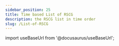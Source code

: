 ```yaml
---
sidebar_position: 25
title: Time based List of RSCG
description: the RSCG list in time order
slug: /List-of-RSCG
---
```

import useBaseUrl from '@docusaurus/useBaseUrl';

<head>
  <script src={useBaseUrl('/js/mailerlite.js')} />;
</head>

## 199 RSCG with examples in descending chronological order

This is the list of 199 ( 14 from Microsoft) RSCG with examples 

[See by category](/docs/rscg-examples) [See as json](/exports/RSCG.json) [See as Excel](/exports/RSCG.xlsx)

<div className="ml-embedded" data-form="P8l1V8"></div>

## Complete list


| No        | Name  | Date | Category |
| --------- | ----- | ---- | -------- |  
|199| [SuperFluid by James Hughes ](/docs/SuperFluid)|2025-07-04 => 04 July 2025 | [StateMachine](/docs/Categories/StateMachine) |
|198| [DimonSmart.BuilderGenerator by Dmitry Dorogoy ](/docs/DimonSmart.BuilderGenerator)|2025-07-03 => 03 July 2025 | [Builder](/docs/Categories/Builder) |
|197| [BunnyTailServiceRegistration by Machi Pon ](/docs/BunnyTailServiceRegistration)|2025-07-02 => 02 July 2025 | [DependencyInjection](/docs/Categories/DependencyInjection) |
|196| [ArgumentParsing by  ](/docs/ArgumentParsing)|2025-07-01 => 01 July 2025 | [CommandLine](/docs/Categories/CommandLine) |
|195| [Comparison by Fons Sonnemans ](/docs/Comparison)|2025-05-25 => 25 May 2025 | [EnhancementClass](/docs/Categories/EnhancementClass) |
|194| [zlinq by Cysharp - subsidiary of Cygames ](/docs/zlinq)|2025-07-02 => 02 July 2025 | [Linq](/docs/Categories/Linq) |
|193| [NativeObjects by Kevin Gosse ](/docs/NativeObjects)|2025-03-28 => 28 March 2025 | [WinAPI](/docs/Categories/WinAPI) |
|192| [immediate.apis by Stuart Turner ](/docs/immediate.apis)|2025-03-27 => 27 March 2025 | [API](/docs/Categories/API) |
|191| [rscg_demeter by Andrei Ignat ](/docs/rscg_demeter)|2025-03-26 => 26 March 2025 | [FunctionalProgramming](/docs/Categories/FunctionalProgramming) |
|190| [PMart.Enumeration by Martinho ](/docs/PMart.Enumeration)|2025-03-25 => 25 March 2025 | [Enum](/docs/Categories/Enum) |
|189| [MemberAccessor by Yamaokuno ](/docs/MemberAccessor)|2025-03-24 => 24 March 2025 | [EnhancementClass](/docs/Categories/EnhancementClass) |
|188| [StepwiseBuilderGenerator by Georgiy Petrov ](/docs/StepwiseBuilderGenerator)|2025-03-23 => 23 March 2025 | [Builder](/docs/Categories/Builder) |
|187| [EntityLengths.Generator by Taras Kovalenko ](/docs/EntityLengths.Generator)|2025-02-19 => 19 February 2025 | [Database](/docs/Categories/Database) |
|186| [RSCG_CompositeProvider by Ignat Andrei ](/docs/RSCG_CompositeProvider)|2025-02-18 => 18 February 2025 | [Interface](/docs/Categories/Interface) |
|185| [DependencyModules.SourceGenerator by Ian Johnson ](/docs/DependencyModules.SourceGenerator)|2025-02-16 => 16 February 2025 | [DependencyInjection](/docs/Categories/DependencyInjection) |
|184| [MockMe by connorivy ](/docs/MockMe)|2025-02-10 => 10 February 2025 | [Tests](/docs/Categories/Tests) |
|183| [NTypewriter by NeVeSpl ](/docs/NTypewriter)|2025-01-19 => 19 January 2025 | [Templating](/docs/Categories/Templating) |
|182| [rscg_Interface_to_null_object by Andrei Ignat ](/docs/rscg_Interface_to_null_object)|2025-01-18 => 18 January 2025 | [Interface](/docs/Categories/Interface) |
|181| [Larcanum.GitInfo by  ](/docs/Larcanum.GitInfo)|2025-01-17 => 17 January 2025 | [EnhancementProject](/docs/Categories/EnhancementProject) |
|180| [Pure.DI by Nikolay Pianikov ](/docs/Pure.DI)|2024-12-08 => 08 December 2024 | [DependencyInjection](/docs/Categories/DependencyInjection) |
|179| [ConstructorGenerator by Swarley97 ](/docs/ConstructorGenerator)|2024-12-07 => 07 December 2024 | [Constructor](/docs/Categories/Constructor) |
|178| [Valuify by Paul Martins ](/docs/Valuify)|2024-12-06 => 06 December 2024 | [Equals](/docs/Categories/Equals) |
|177| [Equatable.Generator by Eden Prairie ](/docs/Equatable.Generator)|2024-12-05 => 05 December 2024 | [Equals](/docs/Categories/Equals) |
|176| [Darp.BinaryObjects by Ross Light GmbH ](/docs/Darp.BinaryObjects)|2024-12-04 => 04 December 2024 | [Bitwise](/docs/Categories/Bitwise) |
|175| [Dolly by Peter Andersson ](/docs/Dolly)|2024-12-03 => 03 December 2024 | [Clone](/docs/Categories/Clone) |
|174| [Dapper.AOT by Marc Gravell ](/docs/Dapper.AOT)|2024-12-02 => 02 December 2024 | [Database](/docs/Categories/Database) |
|173| [Microsoft.Windows.CsWin32 by Microsoft ](/docs/Microsoft.Windows.CsWin32)|2024-12-01 => 01 December 2024 | [WinAPI](/docs/Categories/WinAPI) |
|172| [GoLive.Generator.BlazorInterop by surgicalcoder ](/docs/GoLive.Generator.BlazorInterop)|2024-11-09 => 09 November 2024 | [Blazor](/docs/Categories/Blazor) |
|171| [Hsu.Sg.FluentMember by Net Hsu ](/docs/Hsu.Sg.FluentMember)|2024-11-08 => 08 November 2024 | [Builder](/docs/Categories/Builder) |
|170| [QueryStringGenerator by Tomi Parviainen ](/docs/QueryStringGenerator)|2024-11-07 => 07 November 2024 | [EnhancementClass](/docs/Categories/EnhancementClass) |
|169| [GenPack by dimohy ](/docs/GenPack)|2024-11-06 => 06 November 2024 | [Serializer](/docs/Categories/Serializer) |
|168| [Credfeto.Version.Information.Generator by Mark Ridgwell ](/docs/Credfeto.Version.Information.Generator)|2024-11-05 => 05 November 2024 | [EnhancementProject](/docs/Categories/EnhancementProject) |
|167| [polytype by Eirik Tsarpalis ](/docs/polytype)|2024-11-04 => 04 November 2024 | [FunctionalProgramming](/docs/Categories/FunctionalProgramming) |
|166| [Datacute.EmbeddedResourcePropertyGenerator by Stephen Denne ](/docs/Datacute.EmbeddedResourcePropertyGenerator)|2024-11-03 => 03 November 2024 | [FilesToCode](/docs/Categories/FilesToCode) |
|165| [rscg_queryables by Andrei Ignat ](/docs/rscg_queryables)|2024-11-02 => 02 November 2024 | [FunctionalProgramming](/docs/Categories/FunctionalProgramming) |
|164| [RazorSlices by Damiam Edwards ](/docs/RazorSlices)|2024-10-27 => 27 October 2024 | [Templating](/docs/Categories/Templating) |
|163| [TypedSignalR.Client by nenoNaninu ](/docs/TypedSignalR.Client)|2024-10-26 => 26 October 2024 | [SignalR](/docs/Categories/SignalR) |
|162| [MinimalHelpers.Routing.Analyzers by Maroc Minerva ](/docs/MinimalHelpers.Routing.Analyzers)|2024-10-21 => 21 October 2024 | [API](/docs/Categories/API) |
|161| [Immediate.Handlers by Stuart Turner ](/docs/Immediate.Handlers)|2024-09-20 => 20 September 2024 | [Mediator](/docs/Categories/Mediator) |
|160| [Dusharp by Vitali ](/docs/Dusharp)|2024-09-19 => 19 September 2024 | [FunctionalProgramming](/docs/Categories/FunctionalProgramming) |
|159| [LightweightObjectMapper by Stratos ](/docs/LightweightObjectMapper)|2024-09-18 => 18 September 2024 | [Mapper](/docs/Categories/Mapper) |
|158| [Enhanced.GetTypes by duskembayev ](/docs/Enhanced.GetTypes)|2024-09-17 => 17 September 2024 | [EnhancementClass](/docs/Categories/EnhancementClass) |
|157| [Sera.Union by Sera ](/docs/Sera.Union)|2024-08-26 => 26 August 2024 | [FunctionalProgramming](/docs/Categories/FunctionalProgramming) |
|156| [RSCG_NameGenerator by Andrei Ignat ](/docs/RSCG_NameGenerator)|2024-08-25 => 25 August 2024 | [EnhancementProject](/docs/Categories/EnhancementProject) |
|155| [Coplt.Dropping by 2A5F ](/docs/Coplt.Dropping)|2024-08-13 => 13 August 2024 | [Disposer](/docs/Categories/Disposer) |
|154| [Fluentify by Paul Martins ](/docs/Fluentify)|2024-08-02 => 02 August 2024 | [Builder](/docs/Categories/Builder) |
|153| [RSCG_ExportDiagram by AndreiIgnat ](/docs/RSCG_ExportDiagram)|2024-08-01 => 01 August 2024 | [EnhancementProject](/docs/Categories/EnhancementProject) |
|152| [ServiceScan.SourceGenerator by Oleksandr Liakhevych ](/docs/ServiceScan.SourceGenerator)|2024-07-22 => 22 July 2024 | [DependencyInjection](/docs/Categories/DependencyInjection) |
|151| [ThisAssembly.Strings by Daniel Cazzulino ](/docs/ThisAssembly.Strings)|2024-07-21 => 21 July 2024 | [FilesToCode](/docs/Categories/FilesToCode) |
|150| [ThisAssembly.Metadata by Daniel Cazzulino ](/docs/ThisAssembly.Metadata)|2024-07-20 => 20 July 2024 | [EnhancementProject](/docs/Categories/EnhancementProject) |
|149| [Pekspro.BuildInformationGenerator by pekspro ](/docs/Pekspro.BuildInformationGenerator)|2024-07-19 => 19 July 2024 | [EnhancementProject](/docs/Categories/EnhancementProject) |
|148| [ThisAssembly.Constants by Daniel Cazzulino ](/docs/ThisAssembly.Constants)|2024-07-18 => 18 July 2024 | [EnhancementProject](/docs/Categories/EnhancementProject) |
|147| [JKToolKit.TemplatePropertyGenerator by Jonas Kamsker ](/docs/JKToolKit.TemplatePropertyGenerator)|2024-07-17 => 17 July 2024 | [Templating](/docs/Categories/Templating) |
|146| [RSCG_IFormattable by Andrei Ignat ](/docs/RSCG_IFormattable)|2024-06-29 => 29 June 2024 | [Templating](/docs/Categories/Templating) |
|145| [DotnetYang by Westermo Network Technologies ](/docs/DotnetYang)|2024-06-29 => 29 June 2024 | [FilesToCode](/docs/Categories/FilesToCode) |
|144| [depso by Yusuf Tarık Günaydın ](/docs/depso)|2024-06-28 => 28 June 2024 | [DependencyInjection](/docs/Categories/DependencyInjection) |
|143| [FactoryGenerator by Westermo Network Technologies ](/docs/FactoryGenerator)|2024-06-27 => 27 June 2024 | [DependencyInjection](/docs/Categories/DependencyInjection) |
|142| [TableStorage by Steven Thuriot ](/docs/TableStorage)|2024-06-01 => 01 June 2024 | [Database](/docs/Categories/Database) |
|141| [ActorSrcGen by Andrew Matthews ](/docs/ActorSrcGen)|2024-05-01 => 01 May 2024 | [Actor](/docs/Categories/Actor) |
|140| [Minerals.AutoMixins by Szymon Halucha ](/docs/Minerals.AutoMixins)|2024-04-20 => 20 April 2024 | [Templating](/docs/Categories/Templating) |
|139| [ThisClass by Trym Lund Flogard ](/docs/ThisClass)|2024-04-19 => 19 April 2024 | [EnhancementClass](/docs/Categories/EnhancementClass) |
|138| [RossLean.StringificationGenerator by Alex Kalfakakos ](/docs/RossLean.StringificationGenerator)|2024-04-18 => 18 April 2024 | [CodeToString](/docs/Categories/CodeToString) |
|137| [Minerals.AutoInterfaces by Szymon Hałucha ](/docs/Minerals.AutoInterfaces)|2024-04-17 => 17 April 2024 | [Interface](/docs/Categories/Interface) |
|136| [MinimalApis.Discovery by Shawn Wildermuth ](/docs/MinimalApis.Discovery)|2024-04-16 => 16 April 2024 | [API](/docs/Categories/API) |
|135| [BitsKit by barncastle ](/docs/BitsKit)|2024-04-15 => 15 April 2024 | [Bitwise](/docs/Categories/Bitwise) |
|134| [StronglyTypedUid by Victor Sánchez ](/docs/StronglyTypedUid)|2024-04-07 => 07 April 2024 | [PrimitiveObsession](/docs/Categories/PrimitiveObsession) |
|133| [FusionReactor by OhFlowi ](/docs/FusionReactor)|2024-04-06 => 06 April 2024 | [Enum](/docs/Categories/Enum) |
|132| [UnionGen by M. Haslinger ](/docs/UnionGen)|2024-04-05 => 05 April 2024 | [FunctionalProgramming](/docs/Categories/FunctionalProgramming) |
|131| [EnumUtilities by Fabricio Godoy ](/docs/EnumUtilities)|2024-04-05 => 05 April 2024 | [Enum](/docs/Categories/Enum) |
|130| [MSTest by Microsoft ](/docs/MSTest)|2024-04-04 => 04 April 2024 | [Tests](/docs/Categories/Tests) |
|129| [CommonCodeGenerator by yamaokunousausa ](/docs/CommonCodeGenerator)|2024-04-03 => 03 April 2024 | [EnhancementClass](/docs/Categories/EnhancementClass) |
|128| [Farskeptic.AutoCompose by farskeptic/jmagel ](/docs/Farskeptic.AutoCompose)|2024-03-16 => 16 March 2024 | [Interface](/docs/Categories/Interface) |
|127| [TypeUtilities by Yevhenii Serdiuk ](/docs/TypeUtilities)|2024-03-05 => 05 March 2024 | [FunctionalProgramming](/docs/Categories/FunctionalProgramming) |
|126| [LinqGen.Generator by Maxwell Keonwoo Kang ](/docs/LinqGen.Generator)|2024-03-04 => 04 March 2024 | [EnhancementProject](/docs/Categories/EnhancementProject) |
|125| [AutoInvoke.Generator by Patrick Kranz ](/docs/AutoInvoke.Generator)|2024-03-03 => 03 March 2024 | [EnhancementProject](/docs/Categories/EnhancementProject) |
|124| [Architect.DomainModeling by Timo van Zijll Langhout ](/docs/Architect.DomainModeling)|2024-03-02 => 02 March 2024 | [Builder](/docs/Categories/Builder) |
|123| [CodeAnalysis by Feast ](/docs/CodeAnalysis)|2024-03-01 => 01 March 2024 | [CodeToString](/docs/Categories/CodeToString) |
|122| [RSCG_JSON2Class by Andrei Ignat ](/docs/RSCG_JSON2Class)|2024-02-29 => 29 February 2024 | [FilesToCode](/docs/Categories/FilesToCode) |
|121| [AutoSpectre by Jeppe Roi Kristensen ](/docs/AutoSpectre)|2024-02-24 => 24 February 2024 | [EnhancementProject](/docs/Categories/EnhancementProject) |
|120| [LingoGen by Ruben Broere ](/docs/LingoGen)|2024-02-23 => 23 February 2024 | [FilesToCode](/docs/Categories/FilesToCode) |
|119| [AutoGen by Feast Antelcat ](/docs/AutoGen)|2024-02-22 => 22 February 2024 | [Mapper](/docs/Categories/Mapper) |
|118| [RSCG_Wait by Andrei Ignat ](/docs/RSCG_Wait)|2024-02-21 => 21 February 2024 | [EnhancementProject](/docs/Categories/EnhancementProject) |
|117| [PlantUmlClassDiagramGenerator by Hirotada Kobayashi ](/docs/PlantUmlClassDiagramGenerator)|2024-02-20 => 20 February 2024 | [EnhancementProject](/docs/Categories/EnhancementProject) |
|116| [CopyTo by Paul Braetz ](/docs/CopyTo)|2024-02-19 => 19 February 2024 | [Clone](/docs/Categories/Clone) |
|115| [UnionsGenerator by Paul Braetz ](/docs/UnionsGenerator)|2024-02-18 => 18 February 2024 | [FunctionalProgramming](/docs/Categories/FunctionalProgramming) |
|114| [corecraft by  ](/docs/corecraft)|2024-02-17 => 17 February 2024 | [FilesToCode](/docs/Categories/FilesToCode) |
|113| [sourcedepend by Colin Wilmans ](/docs/sourcedepend)|2024-02-16 => 16 February 2024 | [Constructor](/docs/Categories/Constructor) |
|112| [OptionToStringGenerator by Jim W ](/docs/OptionToStringGenerator)|2024-02-15 => 15 February 2024 | [EnhancementClass](/docs/Categories/EnhancementClass) |
|111| [cachesourcegenerator by Jeppe Roi Kristensen ](/docs/cachesourcegenerator)|2024-02-14 => 14 February 2024 | [FunctionalProgramming](/docs/Categories/FunctionalProgramming) |
|110| [jab by Pavel Krymets ](/docs/jab)|2024-02-13 => 13 February 2024 | [DependencyInjection](/docs/Categories/DependencyInjection) |
|109| [FunicularSwitch by bluehands ](/docs/FunicularSwitch)|2024-02-12 => 12 February 2024 | [FunctionalProgramming](/docs/Categories/FunctionalProgramming) |
|108| [CommandLine by DotMake ](/docs/CommandLine)|2024-02-11 => 11 February 2024 | [EnhancementProject](/docs/Categories/EnhancementProject) |
|107| [NetAutomaticInterface by codecentric AG ](/docs/NetAutomaticInterface)|2024-01-29 => 29 January 2024 | [Interface](/docs/Categories/Interface) |
|106| [WhatIAmDoing by Ignat Andrei ](/docs/WhatIAmDoing)|2024-01-28 => 28 January 2024 | [AOP](/docs/Categories/AOP) |
|105| [Weave by John Gietzen ](/docs/Weave)|2024-01-27 => 27 January 2024 | [FilesToCode](/docs/Categories/FilesToCode) |
|104| [NotNotAppSettings by jasonswearingen ](/docs/NotNotAppSettings)|2024-01-26 => 26 January 2024 | [FilesToCode](/docs/Categories/FilesToCode) |
|103| [HangfireRecurringJob by Ieuan Walker ](/docs/HangfireRecurringJob)|2024-01-25 => 25 January 2024 | [Hangfire](/docs/Categories/Hangfire) |
|102| [Blazorators by David Pine ](/docs/Blazorators)|2024-01-22 => 22 January 2024 | [Blazor](/docs/Categories/Blazor) |
|101| [Chorn.EmbeddedResourceAccessGenerator by Christoph Hornung ](/docs/Chorn.EmbeddedResourceAccessGenerator)|2024-01-21 => 21 January 2024 | [FilesToCode](/docs/Categories/FilesToCode) |
|100| [BuildInfo by Steven Giesel ](/docs/BuildInfo)|2024-01-20 => 20 January 2024 | [EnhancementProject](/docs/Categories/EnhancementProject) |
|99| [MakeInterface.Generator by Frederik ](/docs/MakeInterface.Generator)|2024-01-19 => 19 January 2024 | [Interface](/docs/Categories/Interface) |
|98| [Funcky.DiscriminatedUnion by Polyadic ](/docs/Funcky.DiscriminatedUnion)|2024-01-18 => 18 January 2024 | [FunctionalProgramming](/docs/Categories/FunctionalProgramming) |
|97| [DomainPrimitives by Alta Software - Teimuraz Nikolaishvili ](/docs/DomainPrimitives)|2024-01-11 => 11 January 2024 | [PrimitiveObsession](/docs/Categories/PrimitiveObsession) |
|96| [HsuSgSync by Net Hsu ](/docs/HsuSgSync)|2024-01-10 => 10 January 2024 | [EnhancementClass](/docs/Categories/EnhancementClass) |
|95| [CopyCat by Serhii Buta ](/docs/CopyCat)|2024-01-09 => 09 January 2024 | [Interface](/docs/Categories/Interface) |
|94| [AspectGenerator by Igor Tkachev ](/docs/AspectGenerator)|2024-01-07 => 07 January 2024 | [EnhancementClass](/docs/Categories/EnhancementClass) |
|93| [mocklis by Esbjörn Redmo ](/docs/mocklis)|2024-01-03 => 03 January 2024 | [Tests](/docs/Categories/Tests) |
|92| [RSCG_UtilityTypes by Andrei Ignat ](/docs/RSCG_UtilityTypes)|2023-12-22 => 22 December 2023 | [EnhancementClass](/docs/Categories/EnhancementClass) |
|91| [Ling.Audit by Jing Ling ](/docs/Ling.Audit)|2023-12-12 => 12 December 2023 | [EnhancementClass](/docs/Categories/EnhancementClass) |
|90| [TelemetryLogging by Microsoft ](/docs/TelemetryLogging)|2023-11-30 => 30 November 2023 | [EnhancementClass](/docs/Categories/EnhancementClass) |
|89| [InterceptorTemplate by Andrei Ignat ](/docs/InterceptorTemplate)|2023-11-29 => 29 November 2023 | [Templating](/docs/Categories/Templating) |
|88| [Com by Microsoft ](/docs/Com)|2023-11-20 => 20 November 2023 | [WinAPI](/docs/Categories/WinAPI) |
|87| [RDG by Microsoft ](/docs/RDG)|2023-11-19 => 19 November 2023 | [API](/docs/Categories/API) |
|86| [Microsoft.Extensions.Configuration.Binder by Microsoft ](/docs/Microsoft.Extensions.Configuration.Binder)|2023-11-18 => 18 November 2023 | [API](/docs/Categories/API) |
|85| [Microsoft.Extensions.Options.Generators.OptionsValidatorGenerator by Microsoft ](/docs/Microsoft.Extensions.Options.Generators.OptionsValidatorGenerator)|2023-11-17 => 17 November 2023 | [EnhancementClass](/docs/Categories/EnhancementClass) |
|84| [Biwen.AutoClassGen by vipwan ](/docs/Biwen.AutoClassGen)|2023-11-16 => 16 November 2023 | [Interface](/docs/Categories/Interface) |
|83| [PrimaryParameter by FaustVX ](/docs/PrimaryParameter)|2023-11-15 => 15 November 2023 | [Constructor](/docs/Categories/Constructor) |
|82| [jsonConverterSourceGenerator by Aviationexam ](/docs/jsonConverterSourceGenerator)|2023-10-30 => 30 October 2023 | [Serializer](/docs/Categories/Serializer) |
|81| [N.SourceGenerators.UnionTypes by Alexey Sosnin ](/docs/N.SourceGenerators.UnionTypes)|2023-10-29 => 29 October 2023 | [FunctionalProgramming](/docs/Categories/FunctionalProgramming) |
|80| [AutoConstructor by Kévin Gallienne ](/docs/AutoConstructor)|2023-10-28 => 28 October 2023 | [Constructor](/docs/Categories/Constructor) |
|79| [DudNet by jwshyns ](/docs/DudNet)|2023-10-27 => 27 October 2023 | [EnhancementClass](/docs/Categories/EnhancementClass) |
|78| [MinimalApiBuilder by  ](/docs/MinimalApiBuilder)|2023-10-26 => 26 October 2023 | [API](/docs/Categories/API) |
|77| [DynamicsMapper by Yonatan Cohavi ](/docs/DynamicsMapper)|2023-10-16 => 16 October 2023 | [Mapper](/docs/Categories/Mapper) |
|76| [UnitGenerator by Cysharp, Inc ](/docs/UnitGenerator)|2023-10-15 => 15 October 2023 | [PrimitiveObsession](/docs/Categories/PrimitiveObsession) |
|75| [StaticReflection by Cricle ](/docs/StaticReflection)|2023-10-13 => 13 October 2023 | [EnhancementClass](/docs/Categories/EnhancementClass) |
|74| [CredFetoEnum by Mark Ridgwell ](/docs/CredFetoEnum)|2023-10-12 => 12 October 2023 | [Enum](/docs/Categories/Enum) |
|73| [IDisposableGenerator by Els_kom Official Organization ](/docs/IDisposableGenerator)|2023-10-11 => 11 October 2023 | [Disposer](/docs/Categories/Disposer) |
|72| [Meziantou.Polyfill by Gérald Barré ](/docs/Meziantou.Polyfill)|2023-10-10 => 10 October 2023 | [EnhancementClass](/docs/Categories/EnhancementClass) |
|71| [DisposableHelpers by Clynt Neiko Rupinta ](/docs/DisposableHelpers)|2023-10-09 => 09 October 2023 | [Disposer](/docs/Categories/Disposer) |
|70| [MagicMap by Bramer Daniel ](/docs/MagicMap)|2023-10-08 => 08 October 2023 | [Mapper](/docs/Categories/Mapper) |
|69| [RSCG_Templating by Andrei Ignat ](/docs/RSCG_Templating)|2023-10-07 => 07 October 2023 | [Templating](/docs/Categories/Templating) |
|68| [JsonPolymorphicGenerator by surgicalcoder ](/docs/JsonPolymorphicGenerator)|2023-10-06 => 06 October 2023 | [Serializer](/docs/Categories/Serializer) |
|67| [MapTo by Mohammedreza Taikandi ](/docs/MapTo)|2023-10-05 => 05 October 2023 | [Mapper](/docs/Categories/Mapper) |
|66| [BuilderGenerator by Mell Grubb ](/docs/BuilderGenerator)|2023-10-04 => 04 October 2023 | [Builder](/docs/Categories/Builder) |
|65| [Disposer by Hakan Fıstık ](/docs/Disposer)|2023-10-03 => 03 October 2023 | [Disposer](/docs/Categories/Disposer) |
|64| [ResXGenerator by Aigamo ](/docs/ResXGenerator)|2023-10-02 => 02 October 2023 | [FilesToCode](/docs/Categories/FilesToCode) |
|63| [StringLiteral by Nobuyuki Iwanaga ](/docs/StringLiteral)|2023-10-01 => 01 October 2023 | [Optimizer](/docs/Categories/Optimizer) |
|62| [RSCG_Decorator by Andrei Ignat ](/docs/RSCG_Decorator)|2023-09-30 => 30 September 2023 | [EnhancementClass](/docs/Categories/EnhancementClass) |
|61| [ProtobufSourceGenerator by Laszlo Deak ](/docs/ProtobufSourceGenerator)|2023-09-24 => 24 September 2023 | [Serializer](/docs/Categories/Serializer) |
|60| [SafeRouting by David Wake ](/docs/SafeRouting)|2023-09-23 => 23 September 2023 | [API](/docs/Categories/API) |
|59| [SourceGenerator.Helper.CopyCode by Patrick Kranz ](/docs/SourceGenerator.Helper.CopyCode)|2023-09-17 => 17 September 2023 | [CodeToString](/docs/Categories/CodeToString) |
|58| [ThisAssembly_Resources by Daniel Cazzulino ](/docs/ThisAssembly_Resources)|2023-09-16 => 16 September 2023 | [FilesToCode](/docs/Categories/FilesToCode) |
|57| [RSCG_Utils_Memo by Ignat Andrei ](/docs/RSCG_Utils_Memo)|2023-08-27 => 27 August 2023 | [FunctionalProgramming](/docs/Categories/FunctionalProgramming) |
|56| [Roozie.AutoInterface by Alex Russak ](/docs/Roozie.AutoInterface)|2023-08-26 => 26 August 2023 | [Interface](/docs/Categories/Interface) |
|55| [M31.FluentAPI by Kevin Schaal ](/docs/M31.FluentAPI)|2023-08-25 => 25 August 2023 | [EnhancementClass](/docs/Categories/EnhancementClass) |
|54| [AutoDTO by Ohorodnikov ](/docs/AutoDTO)|2023-08-24 => 24 August 2023 | [Mapper](/docs/Categories/Mapper) |
|53| [RSCG_WebAPIExports by Andrei Ignat ](/docs/RSCG_WebAPIExports)|2023-08-23 => 23 August 2023 | [API](/docs/Categories/API) |
|52| [Gobie by Mike Conrad ](/docs/Gobie)|2023-08-22 => 22 August 2023 | [Templating](/docs/Categories/Templating) |
|51| [OneOf by Harry McIntyre ](/docs/OneOf)|2023-08-21 => 21 August 2023 | [FunctionalProgramming](/docs/Categories/FunctionalProgramming) |
|50| [Ridge by Michal Motyčka ](/docs/Ridge)|2023-08-20 => 20 August 2023 | [Tests](/docs/Categories/Tests) |
|49| [Strongly by Lucas Teles ](/docs/Strongly)|2023-08-19 => 19 August 2023 | [PrimitiveObsession](/docs/Categories/PrimitiveObsession) |
|48| [PropertyChangedSourceGenerator by Antony Male ](/docs/PropertyChangedSourceGenerator)|2023-08-18 => 18 August 2023 | [MVVM](/docs/Categories/MVVM) |
|47| [Injectio by LoreSoft ](/docs/Injectio)|2023-08-17 => 17 August 2023 | [DependencyInjection](/docs/Categories/DependencyInjection) |
|46| [NextGenMapper by Anton Ryabchikov ](/docs/NextGenMapper)|2023-08-16 => 16 August 2023 | [Mapper](/docs/Categories/Mapper) |
|45| [BenutomoAutomaticDisposeImplSourceGenerator by benutomo ](/docs/BenutomoAutomaticDisposeImplSourceGenerator)|2023-08-15 => 15 August 2023 | [Disposer](/docs/Categories/Disposer) |
|44| [SyncMethodGenerator by Zomp Inc. ](/docs/SyncMethodGenerator)|2023-08-14 => 14 August 2023 | [EnhancementClass](/docs/Categories/EnhancementClass) |
|43| [spreadcheetah by Sveinung ](/docs/spreadcheetah)|2023-08-13 => 13 August 2023 | [Templating](/docs/Categories/Templating) |
|42| [Immutype by Nikolay Pianikov  ](/docs/Immutype)|2023-08-12 => 12 August 2023 | [EnhancementClass](/docs/Categories/EnhancementClass) |
|41| [GeneratorEquals by Diego Frato ](/docs/GeneratorEquals)|2023-08-11 => 11 August 2023 | [Equals](/docs/Categories/Equals) |
|40| [FastGenericNew by Boring3 Nyrest ](/docs/FastGenericNew)|2023-08-10 => 10 August 2023 | [EnhancementClass](/docs/Categories/EnhancementClass) |
|39| [Breezy by Ludovicdln ](/docs/Breezy)|2023-08-09 => 09 August 2023 | [Database](/docs/Categories/Database) |
|38| [EnumClass by ashen.Blade ](/docs/EnumClass)|2023-08-08 => 08 August 2023 | [Enum](/docs/Categories/Enum) |
|37| [AutoRegisterInject by Patrick Klaeren ](/docs/AutoRegisterInject)|2023-08-07 => 07 August 2023 | [DependencyInjection](/docs/Categories/DependencyInjection) |
|36| [ProxyGen by Dénes Solti ](/docs/ProxyGen)|2023-08-06 => 06 August 2023 | [Interface](/docs/Categories/Interface) |
|35| [DeeDee by joh-pot ](/docs/DeeDee)|2023-08-05 => 05 August 2023 | [Mediator](/docs/Categories/Mediator) |
|34| [MemoryPack by Cysharp, Inc ](/docs/MemoryPack)|2023-08-04 => 04 August 2023 | [EnhancementClass](/docs/Categories/EnhancementClass) |
|33| [Matryoshki by Georgy Krasin ](/docs/Matryoshki)|2023-08-03 => 03 August 2023 | [Interface](/docs/Categories/Interface) |
|32| [Mediator by Martin Othamar ](/docs/Mediator)|2023-08-02 => 02 August 2023 | [Mediator](/docs/Categories/Mediator) |
|31| [MorrisMoxy by Peter Morris ](/docs/MorrisMoxy)|2023-08-01 => 01 August 2023 | [Templating](/docs/Categories/Templating) |
|30| [Refit by ReactiveUI ](/docs/Refit)|2023-07-31 => 31 July 2023 | [API](/docs/Categories/API) |
|29| [Gedaq by Vyacheslav Brevnov ](/docs/Gedaq)|2023-07-29 => 29 July 2023 | [Database](/docs/Categories/Database) |
|28| [Lombok.NET by Colin Alpert ](/docs/Lombok.NET)|2023-04-16 => 16 April 2023 | [EnhancementClass](/docs/Categories/EnhancementClass) |
|27| [EmbedResourceCSharp by pCYSl5EDgo ](/docs/EmbedResourceCSharp)|2023-04-16 => 16 April 2023 | [FilesToCode](/docs/Categories/FilesToCode) |
|26| [Podimo.ConstEmbed by Podimo ](/docs/Podimo.ConstEmbed)|2023-04-16 => 16 April 2023 | [FilesToCode](/docs/Categories/FilesToCode) |
|25| [mapperly by Riok ](/docs/mapperly)|2023-04-16 => 16 April 2023 | [Mapper](/docs/Categories/Mapper) |
|24| [Rocks by Json Bock ](/docs/Rocks)|2023-04-16 => 16 April 2023 | [Tests](/docs/Categories/Tests) |
|23| [Microsoft.NET.Sdk.Razor.SourceGenerators by Microsoft ](/docs/Microsoft.NET.Sdk.Razor.SourceGenerators)|2023-04-16 => 16 April 2023 | [Templating](/docs/Categories/Templating) |
|22| [RSCG_FunctionsWithDI by Andrei Ignat ](/docs/RSCG_FunctionsWithDI)|2023-04-16 => 16 April 2023 | [EnhancementProject](/docs/Categories/EnhancementProject) |
|21| [Microsoft.Interop.JavaScript.JSImportGenerator by Microsoft ](/docs/Microsoft.Interop.JavaScript.JSImportGenerator)|2023-04-16 => 16 April 2023 | [EnhancementClass](/docs/Categories/EnhancementClass) |
|20| [NetEscapades.EnumGenerators by Andrew Lock ](/docs/NetEscapades.EnumGenerators)|2023-04-16 => 16 April 2023 | [Enum](/docs/Categories/Enum) |
|19| [ApparatusAOT by Stanislav Silin ](/docs/ApparatusAOT)|2023-04-16 => 16 April 2023 | [EnhancementClass](/docs/Categories/EnhancementClass) |
|18| [PartiallyApplied by Jason Bock ](/docs/PartiallyApplied)|2023-04-16 => 16 April 2023 | [FunctionalProgramming](/docs/Categories/FunctionalProgramming) |
|17| [RazorBlade by Lucas Trzesniewski ](/docs/RazorBlade)|2023-04-16 => 16 April 2023 | [Templating](/docs/Categories/Templating) |
|16| [Vogen by Steve Dunn ](/docs/Vogen)|2023-04-16 => 16 April 2023 | [PrimitiveObsession](/docs/Categories/PrimitiveObsession) |
|15| [dunet by Domn Werner ](/docs/dunet)|2023-04-16 => 16 April 2023 | [FunctionalProgramming](/docs/Categories/FunctionalProgramming) |
|14| [AutoCtor by Cameron MacFarland ](/docs/AutoCtor)|2023-04-16 => 16 April 2023 | [Constructor](/docs/Categories/Constructor) |
|13| [QuickConstructor by Flavien Charlon ](/docs/QuickConstructor)|2023-04-16 => 16 April 2023 | [Constructor](/docs/Categories/Constructor) |
|12| [System.Runtime.InteropServices by Microsoft ](/docs/System.Runtime.InteropServices)|2023-04-16 => 16 April 2023 | [EnhancementClass](/docs/Categories/EnhancementClass) |
|11| [AutoDeconstruct by Jason Bock ](/docs/AutoDeconstruct)|2023-04-16 => 16 April 2023 | [Constructor](/docs/Categories/Constructor) |
|10| [RSCG_AMS by Ignat Andrei ](/docs/RSCG_AMS)|2023-04-16 => 16 April 2023 | [EnhancementProject](/docs/Categories/EnhancementProject) |
|9| [CommunityToolkit.Mvvm by Microsoft ](/docs/CommunityToolkit.Mvvm)|2023-04-16 => 16 April 2023 | [MVVM](/docs/Categories/MVVM) |
|8| [RSCG_Static by Andrei Ignat ](/docs/RSCG_Static)|2023-04-16 => 16 April 2023 | [Interface](/docs/Categories/Interface) |
|7| [Microsoft.Extensions.Logging by Microsoft ](/docs/Microsoft.Extensions.Logging)|2023-04-16 => 16 April 2023 | [EnhancementClass](/docs/Categories/EnhancementClass) |
|6| [SkinnyControllersCommon by Ignat Andrei ](/docs/SkinnyControllersCommon)|2023-04-16 => 16 April 2023 | [API](/docs/Categories/API) |
|5| [System.Text.RegularExpressions by Microsoft ](/docs/System.Text.RegularExpressions)|2023-04-16 => 16 April 2023 | [EnhancementClass](/docs/Categories/EnhancementClass) |
|4| [RSCG_Utils by Ignat Andrei ](/docs/RSCG_Utils)|2023-04-16 => 16 April 2023 | [FilesToCode](/docs/Categories/FilesToCode) |
|3| [System.Text.Json by Microsoft ](/docs/System.Text.Json)|2023-04-16 => 16 April 2023 | [Serializer](/docs/Categories/Serializer) |
|2| [RSCG_TimeBombComment by Andrei Ignat ](/docs/RSCG_TimeBombComment)|2023-04-16 => 16 April 2023 | [EnhancementProject](/docs/Categories/EnhancementProject) |
|1| [ThisAssembly by Daniel Cazzulino ](/docs/ThisAssembly)|2023-04-16 => 16 April 2023 | [EnhancementProject](/docs/Categories/EnhancementProject) |

## 14 Created by Microsoft 

If you are interested in Microsoft RSCG, please see

| No        | Name  | Date | Category |
| --------- | ----- | ---- | -------- |  
|3| [System.Text.Json  by Microsoft ](/docs/System.Text.Json)|2023-04-16 => 16 April 2023 | Serializer |
|5| [System.Text.RegularExpressions  by Microsoft ](/docs/System.Text.RegularExpressions)|2023-04-16 => 16 April 2023 | EnhancementClass |
|7| [Microsoft.Extensions.Logging  by Microsoft ](/docs/Microsoft.Extensions.Logging)|2023-04-16 => 16 April 2023 | EnhancementClass |
|9| [CommunityToolkit.Mvvm  by Microsoft ](/docs/CommunityToolkit.Mvvm)|2023-04-16 => 16 April 2023 | MVVM |
|12| [System.Runtime.InteropServices  by Microsoft ](/docs/System.Runtime.InteropServices)|2023-04-16 => 16 April 2023 | EnhancementClass |
|21| [Microsoft.Interop.JavaScript.JSImportGenerator  by Microsoft ](/docs/Microsoft.Interop.JavaScript.JSImportGenerator)|2023-04-16 => 16 April 2023 | EnhancementClass |
|23| [Microsoft.NET.Sdk.Razor.SourceGenerators  by Microsoft ](/docs/Microsoft.NET.Sdk.Razor.SourceGenerators)|2023-04-16 => 16 April 2023 | Templating |
|85| [Microsoft.Extensions.Options.Generators.OptionsValidatorGenerator  by Microsoft ](/docs/Microsoft.Extensions.Options.Generators.OptionsValidatorGenerator)|2023-11-17 => 17 November 2023 | EnhancementClass |
|86| [Microsoft.Extensions.Configuration.Binder  by Microsoft ](/docs/Microsoft.Extensions.Configuration.Binder)|2023-11-18 => 18 November 2023 | API |
|87| [RDG  by Microsoft ](/docs/RDG)|2023-11-19 => 19 November 2023 | API |
|88| [Com  by Microsoft ](/docs/Com)|2023-11-20 => 20 November 2023 | WinAPI |
|90| [TelemetryLogging  by Microsoft ](/docs/TelemetryLogging)|2023-11-30 => 30 November 2023 | EnhancementClass |
|130| [MSTest  by Microsoft ](/docs/MSTest)|2024-04-04 => 04 April 2024 | Tests |
|173| [Microsoft.Windows.CsWin32  by Microsoft ](/docs/Microsoft.Windows.CsWin32)|2024-12-01 => 01 December 2024 | WinAPI |

If you want to study ,there are more at https://github.com/search?q=repo%3Adotnet%2Fruntime%20IIncrementalGenerator&type=code 


You can see also the [v1](/docs/v1) 

